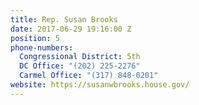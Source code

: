 ```yaml
---
title: Rep. Susan Brooks
date: 2017-06-29 19:16:00 Z
position: 5
phone-numbers:
  Congressional District: 5th
  DC Office: "(202) 225-2276"
  Carmel Office: "(317) 848-0201"
website: https://susanwbrooks.house.gov/
---
```


